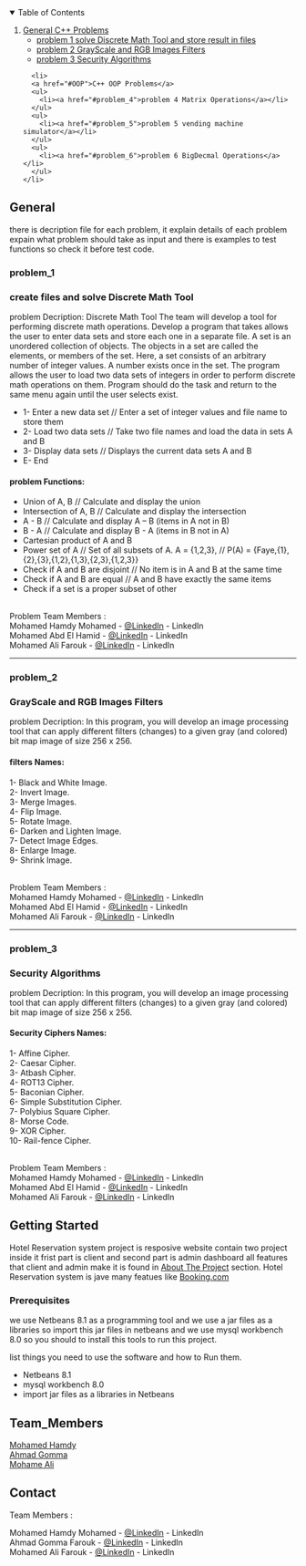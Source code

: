 <!-- TABLE OF CONTENTS -->
<details open="open">
  <summary>Table of Contents</summary>
  <ol>
    <li>
      <a href="#General">General C++ Problems</a>
      <ul>
        <li><a href="#problem_1">problem 1 solve Discrete Math Tool and store result in files</a></li>
      </ul>
      <ul>
        <li><a href="#problem_2">problem 2 GrayScale and RGB Images Filters</a></li>
      </ul>
      <ul>
        <li><a href="#problem_3">problem 3 Security Algorithms</a></li>
      </ul>
    </li>
    
      <li>
      <a href="#OOP">C++ OOP Problems</a>
      <ul>
        <li><a href="#problem_4">problem 4 Matrix Operations</a></li>
      </ul>
      <ul>
        <li><a href="#problem_5">problem 5 vending machine simulator</a></li>
      </ul>
      <ul>
        <li><a href="#problem_6">problem 6 BigDecmal Operations</a></li>
      </ul>
    </li>
  </ol>
</details>



<!-- General C++ Problems -->
## General
there is decription file for each problem, it explain details of each problem expain what problem should take as input and there is examples to test functions so check it before test code.

### problem_1
<h3>create files and solve Discrete Math Tool</h3>
problem Decription:
Discrete Math Tool The team will develop a tool for performing discrete math operations.  
Develop a program that takes allows the user to enter data sets and store each one in a separate file. A set is an unordered collection of objects. The objects in a set are called the elements, or members of the set. Here, a set consists of an arbitrary number of integer values. A number exists once in the set. The program allows the user to load two data sets of integers in order to perform discrete math operations on them. Program should do the task and return to the same menu again until the user selects exist. 

* 1-  Enter a new data set // Enter a set of integer values and file name to store them 
* 2-  Load two data sets   // Take two file names and load the data in sets A and B 
* 3-  Display data sets // Displays the current data sets A and B   
* E- End

<h4>problem Functions:</h4>

* Union of A, B // Calculate and display the union
* Intersection of A, B // Calculate and display the intersection 
* A - B  // Calculate and display A – B (items in A not in B) 
* B - A  // Calculate and display B - A (items in B not in A)
* Cartesian product of A and B   
* Power set of A // Set of all subsets of A. A = {1,2,3},   // P(A) = {Faye,{1},{2},{3},{1,2},{1,3},{2,3},{1,2,3}}  
* Check if A and B are disjoint  // No item is in A and B at the same time
* Check if A and B are equal   // A and B have exactly the same items 
* Check if a set is a proper subset of other  

<br>Problem Team Members :<br>
Mohamed Hamdy Mohamed - [@LinkedIn](https://www.linkedin.com/in/mohamed-hamdy-0155b2173/) - LinkedIn<br>
Mohamed Abd El Hamid - [@LinkedIn](https://www.linkedin.com/in/muhammed-abdelhamid-85a3811b2/) - LinkedIn<br>
Mohamed Ali Farouk - [@LinkedIn](https://www.linkedin.com/in/mohamed-ali-b42320185/) - LinkedIn

<hr>

### problem_2
<h3>GrayScale and RGB Images Filters</h3>
problem Decription:
In this program, you will develop an image processing tool that can apply different filters (changes) to a given gray (and colored) bit map image of size 256 x 256.

<h4>filters Names:</h4>
1-	Black and White Image.<br>
2-	Invert Image.<br>
3-	Merge Images.<br>
4-	Flip Image.<br>
5-	Rotate Image.<br>
6-	Darken and Lighten Image.<br>
7-	Detect Image Edges.<br>
8-	Enlarge Image.<br>
9-	Shrink Image.<br>


<br>Problem Team Members :<br>
Mohamed Hamdy Mohamed - [@LinkedIn](https://www.linkedin.com/in/mohamed-hamdy-0155b2173/) - LinkedIn<br>
Mohamed Abd El Hamid - [@LinkedIn](https://www.linkedin.com/in/muhammed-abdelhamid-85a3811b2/) - LinkedIn<br>
Mohamed Ali Farouk - [@LinkedIn](https://www.linkedin.com/in/mohamed-ali-b42320185/) - LinkedIn

<hr>

### problem_3
<h3>Security Algorithms</h3>
problem Decription:
In this program, you will develop an image processing tool that can apply different filters (changes) to a given gray (and colored) bit map image of size 256 x 256.

<h4>Security Ciphers Names:</h4>
1-  Affine Cipher.<br>
2-	Caesar Cipher.<br>
3-	Atbash Cipher.<br>
4-	ROT13 Cipher.<br>
5-	Baconian Cipher.<br>
6-	Simple Substitution Cipher.<br>
7-	Polybius Square Cipher.<br>
8-	Morse Code.<br>
9-	XOR Cipher.<br>
10-	Rail-fence Cipher.<br>

<br>Problem Team Members :<br>
Mohamed Hamdy Mohamed - [@LinkedIn](https://www.linkedin.com/in/mohamed-hamdy-0155b2173/) - LinkedIn<br>
Mohamed Abd El Hamid - [@LinkedIn](https://www.linkedin.com/in/muhammed-abdelhamid-85a3811b2/) - LinkedIn<br>
Mohamed Ali Farouk - [@LinkedIn](https://www.linkedin.com/in/mohamed-ali-b42320185/) - LinkedIn

<!-- GETTING STARTED -->
## Getting Started 

  Hotel Reservation system project is resposive website contain two project inside it frist part is client and second part is admin dashboard all features that client and admin make it is found in <a href="#about-the-project">About The Project</a> section. 
  Hotel Reservation system is jave many featues like <a href="https://www.booking.com">Booking.com</a> 

### Prerequisites
we use Netbeans 8.1 as a programming tool and we use a jar files as a libraries so import this jar files in netbeans and we use mysql workbench 8.0 
so you should to install this tools to run this project.

list things you need to use the software and how to Run them.
* Netbeans 8.1
* mysql workbench 8.0
* import jar files as a libraries in Netbeans





<!-- CONTRIBUTING -->
## Team_Members
<a href="https://github.com/MGMK">Mohamed Hamdy</a><br>
<a href="https://github.com/ahmad-Gommah">Ahmad Gomma</a><br>
<a href="https://github.com/mhmd19?fbclid=IwAR1RjmI84zQG3enIW02HziSOh7cChlgwFzKhZhQsWyJBXzamC4Xmzw-2Lsw">Mohame Ali</a>



<!-- CONTACT -->
## Contact
Team Members :

Mohamed Hamdy Mohamed - [@LinkedIn](https://www.linkedin.com/in/mohamed-hamdy-0155b2173/) - LinkedIn<br>
Ahmad Gomma Farouk - [@LinkedIn](https://www.linkedin.com/in/ahmad-gomma-3873441aa/) - LinkedIn<br>
Mohamed Ali Farouk - [@LinkedIn](https://www.linkedin.com/in/mohamed-ali-b42320185/) - LinkedIn




